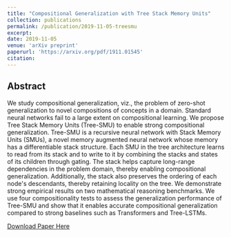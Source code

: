 ```yaml
---
title: "Compositional Generalization with Tree Stack Memory Units"
collection: publications
permalink: /publication/2019-11-05-treesmu
excerpt:
date: 2019-11-05
venue: 'arXiv preprint'
paperurl: 'https://arxiv.org/pdf/1911.01545'
citation: 
---
```


## Abstract
We study compositional generalization, viz., the problem of zero-shot generalization to novel compositions of concepts in a domain. Standard neural networks fail to a large extent on compositional learning. We propose Tree Stack Memory Units (Tree-SMU) to enable strong compositional generalization. Tree-SMU is a recursive neural network with Stack Memory Units (SMUs), a novel memory augmented neural network whose memory has a differentiable stack structure. Each SMU in the tree architecture learns to read from its stack and to write to it by combining the stacks and states of its children through gating. The stack helps capture long-range dependencies in the problem domain, thereby enabling compositional generalization. Additionally, the stack also preserves the ordering of each node's descendants, thereby retaining locality on the tree. We demonstrate strong empirical results on two mathematical reasoning benchmarks. We use four compositionality tests to assess the generalization performance of Tree-SMU and show that it enables accurate compositional generalization compared to strong baselines such as Transformers and Tree-LSTMs.

[Download Paper Here](https://arxiv.org/pdf/1911.01545)